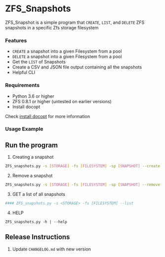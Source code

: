 # ZFS_Snapshots

ZFS_Snapshot is a simple program that `CREATE`, `LIST`, and `DELETE`  ZFS  snapshots in a specific Zfs storage filesystem


### Features
- `CREATE` a snapshot into a given Filesystem from a pool
- `DELETE` a snapshot into a given Filesystem from a pool
- Get the `LIST` of Snapshots
- Create a CSV and JSON file output containing all the snapshots
- Helpful CLI

### Requirements
- Python 3.6 or higher
- ZFS 0.8.1 or higher (untested on earlier versions)
- Install docopt

Check [install docopt](https://pypi.org/project/docopt/) for more information


### Usage Example
## Run the program


1. Creating a snapshot

```bash
ZFS_snapshots.py -s [STORAGE] -fs [FILESYSTEM] -sp [SNAPSHOT] --create
```

2. Remove a snapshot
```bash
ZFS_snapshots.py -s [STORAGE] -fs [FILESYSTEM] -sp [SNAPSHOT] --remove
```

3. GET a list of all snapshots
```bash
#### ZFS_snapshots.py -s <STORAGE> -fs [FILESYSTEM] --list
```
    		

4. HELP
```
ZFS_snapshots.py -h | --help
```


## Release Instructions
1. Update `CHANGELOG.md` with new version

